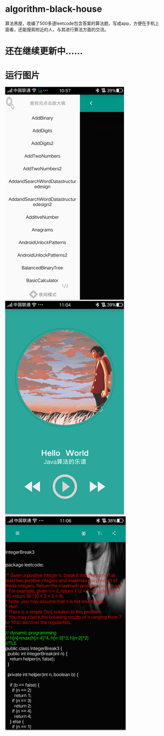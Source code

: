 # algorithm-black-house
算法黑屋，收编了500多道leetcode包含答案的算法题，写成app，方便在手机上面看，还能搜索附近的人，与其进行算法方面的交流。

# 还在继续更新中……
# 运行图片
![image](https://github.com/guoqijun/algorithm-black-house/blob/master/1BA1.tmp.png)
![image](https://github.com/guoqijun/algorithm-black-house/blob/master/D86A.tmp.png)
![image](https://github.com/guoqijun/algorithm-black-house/blob/master/FD98.tmp.png)

